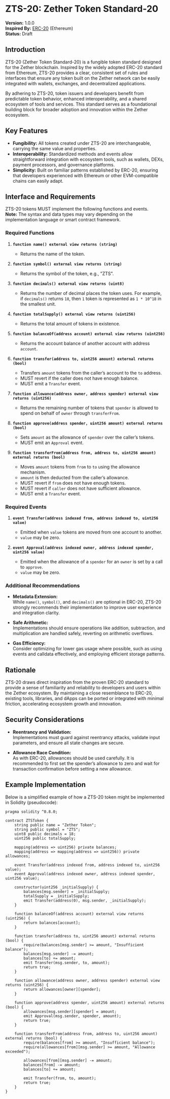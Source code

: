 # ZTS-20: Zether Token Standard-20

**Version:** 1.0.0  
**Inspired By:** [ERC-20](https://ethereum.org/en/developers/docs/standards/tokens/erc-20/) (Ethereum)  
**Status:** Draft

## Introduction

ZTS-20 (Zether Token Standard-20) is a fungible token standard designed for the Zether blockchain. Inspired by the widely adopted ERC-20 standard from Ethereum, ZTS-20 provides a clear, consistent set of rules and interfaces that ensure any token built on the Zether network can be easily integrated with wallets, exchanges, and decentralized applications.

By adhering to ZTS-20, token issuers and developers benefit from predictable token behavior, enhanced interoperability, and a shared ecosystem of tools and services. This standard serves as a foundational building block for broader adoption and innovation within the Zether ecosystem.

## Key Features

- **Fungibility:** All tokens created under ZTS-20 are interchangeable, carrying the same value and properties.
- **Interoperability:** Standardized methods and events allow straightforward integration with ecosystem tools, such as wallets, DEXs, payment processors, and governance platforms.
- **Simplicity:** Built on familiar patterns established by ERC-20, ensuring that developers experienced with Ethereum or other EVM-compatible chains can easily adapt.

## Interface and Requirements

ZTS-20 tokens MUST implement the following functions and events.  
**Note:** The syntax and data types may vary depending on the implementation language or smart contract framework.

### Required Functions

1. **`function name() external view returns (string)`**
   - Returns the name of the token.

2. **`function symbol() external view returns (string)`**
   - Returns the symbol of the token, e.g., "ZTS".

3. **`function decimals() external view returns (uint8)`**
   - Returns the number of decimal places the token uses. For example, if `decimals()` returns `18`, then `1` token is represented as `1 * 10^18` in the smallest unit.

4. **`function totalSupply() external view returns (uint256)`**
   - Returns the total amount of tokens in existence.

5. **`function balanceOf(address account) external view returns (uint256)`**
   - Returns the account balance of another account with address `account`.

6. **`function transfer(address to, uint256 amount) external returns (bool)`**
   - Transfers `amount` tokens from the caller’s account to the `to` address.
   - MUST revert if the caller does not have enough balance.
   - MUST emit a `Transfer` event.

7. **`function allowance(address owner, address spender) external view returns (uint256)`**
   - Returns the remaining number of tokens that `spender` is allowed to spend on behalf of `owner` through `transferFrom`.
   
8. **`function approve(address spender, uint256 amount) external returns (bool)`**
   - Sets `amount` as the allowance of `spender` over the caller’s tokens.
   - MUST emit an `Approval` event.

9. **`function transferFrom(address from, address to, uint256 amount) external returns (bool)`**
   - Moves `amount` tokens from `from` to `to` using the allowance mechanism.
   - `amount` is then deducted from the caller’s allowance.
   - MUST revert if `from` does not have enough tokens.
   - MUST revert if `caller` does not have sufficient allowance.
   - MUST emit a `Transfer` event.

### Required Events

1. **`event Transfer(address indexed from, address indexed to, uint256 value)`**
   - Emitted when `value` tokens are moved from one account to another.
   - `value` may be zero.

2. **`event Approval(address indexed owner, address indexed spender, uint256 value)`**
   - Emitted when the allowance of a `spender` for an `owner` is set by a call to `approve`.
   - `value` may be zero.

### Additional Recommendations

- **Metadata Extension:**  
  While `name()`, `symbol()`, and `decimals()` are optional in ERC-20, ZTS-20 strongly recommends their implementation to improve user experience and integration clarity.

- **Safe Arithmetic:**  
  Implementations should ensure operations like addition, subtraction, and multiplication are handled safely, reverting on arithmetic overflows.

- **Gas Efficiency:**  
  Consider optimizing for lower gas usage where possible, such as using events and calldata effectively, and employing efficient storage patterns.

## Rationale

ZTS-20 draws direct inspiration from the proven ERC-20 standard to provide a sense of familiarity and reliability to developers and users within the Zether ecosystem. By maintaining a close resemblance to ERC-20, existing tools, libraries, and dApps can be ported or integrated with minimal friction, accelerating ecosystem growth and innovation.

## Security Considerations

- **Reentrancy and Validation:**  
  Implementations must guard against reentrancy attacks, validate input parameters, and ensure all state changes are secure.
  
- **Allowance Race Condition:**  
  As with ERC-20, allowances should be used carefully. It is recommended to first set the spender’s allowance to zero and wait for transaction confirmation before setting a new allowance.

## Example Implementation

Below is a simplified example of how a ZTS-20 token might be implemented in Solidity (pseudocode):

```solidity
pragma solidity ^0.8.0;

contract ZTSToken {
    string public name = "Zether Token";
    string public symbol = "ZTS";
    uint8 public decimals = 18;
    uint256 public totalSupply;

    mapping(address => uint256) private balances;
    mapping(address => mapping(address => uint256)) private allowances;

    event Transfer(address indexed from, address indexed to, uint256 value);
    event Approval(address indexed owner, address indexed spender, uint256 value);

    constructor(uint256 _initialSupply) {
        balances[msg.sender] = _initialSupply;
        totalSupply = _initialSupply;
        emit Transfer(address(0), msg.sender, _initialSupply);
    }

    function balanceOf(address account) external view returns (uint256) {
        return balances[account];
    }

    function transfer(address to, uint256 amount) external returns (bool) {
        require(balances[msg.sender] >= amount, "Insufficient balance");
        balances[msg.sender] -= amount;
        balances[to] += amount;
        emit Transfer(msg.sender, to, amount);
        return true;
    }

    function allowance(address owner, address spender) external view returns (uint256) {
        return allowances[owner][spender];
    }

    function approve(address spender, uint256 amount) external returns (bool) {
        allowances[msg.sender][spender] = amount;
        emit Approval(msg.sender, spender, amount);
        return true;
    }

    function transferFrom(address from, address to, uint256 amount) external returns (bool) {
        require(balances[from] >= amount, "Insufficient balance");
        require(allowances[from][msg.sender] >= amount, "Allowance exceeded");
        
        allowances[from][msg.sender] -= amount;
        balances[from] -= amount;
        balances[to] += amount;

        emit Transfer(from, to, amount);
        return true;
    }
}

